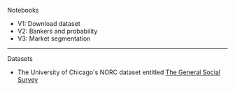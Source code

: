 Notebooks

* V1: Download dataset
* V2: Bankers and probability
* V3: Market segmentation

- - - - 

Datasets

* The University of Chicago's NORC dataset entitled [The General Social Survey](https://gss.norc.org)
